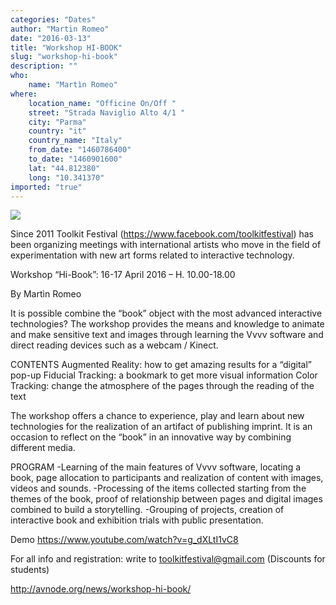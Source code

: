 ```yaml
---
categories: "Dates"
author: "Martin Romeo"
date: "2016-03-13"
title: "Workshop HI-BOOK"
slug: "workshop-hi-book"
description: ""
who: 
    name: "Martìn Romeo"
where: 
    location_name: "Officine On/Off "
    street: "Strada Naviglio Alto 4/1 "
    city: "Parma"
    country: "it"
    country_name: "Italy"
    from_date: "1460786400"
    to_date: "1460901600"
    lat: "44.812380"
    long: "10.341370"
imported: "true"
---
```



![](workshop%20hi-book%20eng%20%281%29.png) 

Since 2011 Toolkit Festival (https://www.facebook.com/toolkitfestival) has been organizing meetings with international artists who move in the field of experimentation with new art forms related to interactive technology.

Workshop “Hi-Book”: 16-17 April 2016 – H. 10.00-18.00

By Martìn Romeo

It is possible combine the “book” object with the most advanced interactive technologies? The workshop provides the means and knowledge to animate and make sensitive text and images through learning the Vvvv software and direct reading devices such as a webcam / Kinect.

CONTENTS
Augmented Reality: how to get amazing results for a “digital” pop-up
Fiducial Tracking: a bookmark to get more visual information
Color Tracking: change the atmosphere of the pages through the reading of the text

The workshop offers a chance to experience, play and learn about new technologies for the realization of an artifact of publishing imprint. It is an occasion to reflect on the “book” in an innovative way by combining different media.

PROGRAM
-Learning of the main features of Vvvv software, locating a book, page allocation to participants and realization of content with images, videos and sounds.
-Processing of the items collected starting from the themes of the book, proof of relationship between pages and digital images combined to build a storytelling.
-Grouping of projects, creation of interactive book and exhibition trials with public presentation.

Demo https://www.youtube.com/watch?v=g_dXLtI1vC8

For all info and registration: write to toolkitfestival@gmail.com
(Discounts for students)

http://avnode.org/news/workshop-hi-book/
